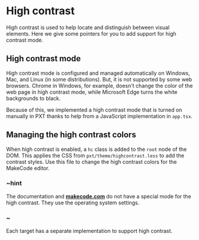 # High contrast

High contrast is used to help locate and distinguish between visual elements. Here we give some  pointers for you to add support for high contrast mode.

## High contrast mode

High contrast mode is configured and managed automatically on Windows, Mac, and Linux (in some distributions). But, it is not supported by some web browsers. Chrome in Windows, for example, doesn't change the color of the web page in high contrast mode, while Microsoft Edge turns the white backgrounds to black.

Because of this, we implemented a high contrast mode that is turned on manually in PXT thanks to help from a JavaScript implementation in ``app.tsx``.

## Managing the high contrast colors

When high contrast is enabled, a ``hc`` class is added to the ``root`` node of the DOM. This applies the CSS from ``pxt/theme/highcontrast.less`` to add the contrast styles. Use this file to change the high contrast colors for the MakeCode editor.

### ~hint

The documentation and [**makecode.com**](https://makecode.com) do not have a special mode for the high contrast. They use the operating system settings.

### ~

Each target has a separate implementation to support high contrast.